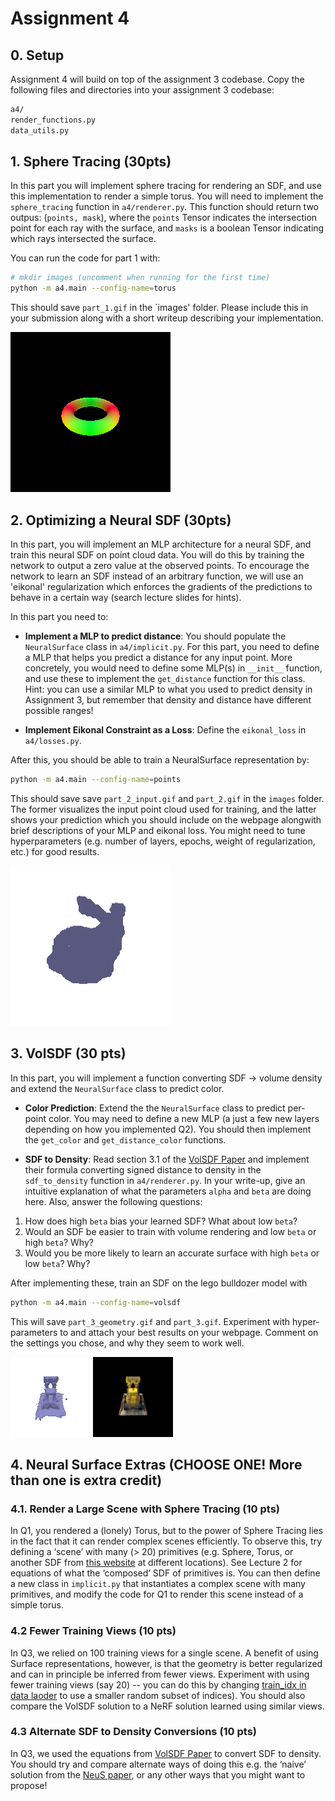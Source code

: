 Assignment 4
===================================

##  0. Setup

Assignment 4 will build on top of the assignment 3 codebase. Copy the following files and directories into your assignment 3 codebase:

```bash
a4/
render_functions.py
data_utils.py
```

##  1. Sphere Tracing (30pts)

In this part you will implement sphere tracing for rendering an SDF, and use this implementation to render a simple torus. You will need to implement the `sphere_tracing` function in `a4/renderer.py`. This function should return two outpus: (`points, mask`), where the `points` Tensor indicates the intersection point for each ray with the surface, and `masks` is a boolean Tensor indicating which rays intersected the surface.

You can run the code for part 1 with:
```bash
# mkdir images (uncomment when running for the first time)
python -m a4.main --config-name=torus
```

This should save `part_1.gif` in the `images' folder. Please include this in your submission along with a short writeup describing your implementation.

![Torus](images/part_1.gif)

##  2. Optimizing a Neural SDF (30pts)

In this part, you will implement an MLP architecture for a neural SDF, and train this neural SDF on point cloud data. You will do this by training the network to output a zero value at the observed points. To encourage the network to learn an SDF instead of an arbitrary function, we will use an 'eikonal' regularization which enforces the gradients of the predictions to behave in a certain way (search lecture slides for hints).

In this part you need to:

* **Implement a MLP to predict distance**: You should populate the `NeuralSurface` class in `a4/implicit.py`. For this part, you need to define a MLP that helps you predict a distance for any input point. More concretely, you would need to define some MLP(s) in  `__init__` function, and use these to implement the `get_distance` function for this class. Hint: you can use a similar MLP to what you used to predict density in Assignment 3, but remember that density and distance have different possible ranges!

* **Implement Eikonal Constraint as a Loss**: Define the `eikonal_loss` in `a4/losses.py`.

After this, you should be able to train a NeuralSurface representation by:
```bash
python -m a4.main --config-name=points
```

This should save save `part_2_input.gif` and `part_2.gif` in the `images` folder. The former visualizes the input point cloud used for training, and the latter shows your prediction which you should include on the webpage alongwith brief descriptions of your MLP and eikonal loss. You might need to tune hyperparameters (e.g. number of layers, epochs, weight of regularization, etc.) for good results.

![Bunny geometry](images/part_2.gif)

##  3. VolSDF (30 pts)


In this part, you will implement a function converting SDF -> volume density and extend the `NeuralSurface` class to predict color. 

* **Color Prediction**: Extend the the `NeuralSurface` class to predict per-point color. You may need to define a new MLP (a just a few new layers depending on how you implemented Q2). You should then implement the `get_color` and `get_distance_color` functions.

* **SDF to Density**: Read section 3.1 of the [VolSDF Paper](https://arxiv.org/pdf/2106.12052.pdf) and implement their formula converting signed distance to density in the `sdf_to_density` function in `a4/renderer.py`. In your write-up, give an intuitive explanation of what the parameters `alpha` and `beta` are doing here. Also, answer the following questions:
1. How does high `beta` bias your learned SDF? What about low `beta`?
2. Would an SDF be easier to train with volume rendering and low `beta` or high `beta`? Why?
3. Would you be more likely to learn an accurate surface with high `beta` or low `beta`? Why?

After implementing these, train an SDF on the lego bulldozer model with

```bash
python -m a4.main --config-name=volsdf
```

This will save `part_3_geometry.gif` and `part_3.gif`. Experiment with hyper-parameters to and attach your best results on your webpage. Comment on the settings you chose, and why they seem to work well.

![Bulldozer geometry](images/part_3_geometry.gif) ![Bulldozer color](images/part_3.gif)


## 4. Neural Surface Extras (CHOOSE ONE! More than one is extra credit)

### 4.1. Render a Large Scene with Sphere Tracing (10 pts)
In Q1, you rendered a (lonely) Torus, but to the power of Sphere Tracing lies in the fact that it can render complex scenes efficiently. To observe this, try defining a ‘scene’ with many (> 20) primitives (e.g. Sphere, Torus, or another SDF from [this website](https://www.iquilezles.org/www/articles/distfunctions/distfunctions.htm) at different locations). See Lecture 2 for equations of what the ‘composed’ SDF of primitives is. You can then define a new class in `implicit.py` that instantiates a complex scene with many primitives, and modify the code for Q1 to render this scene instead of a simple torus.
### 4.2 Fewer Training Views (10 pts)
In Q3, we relied on 100 training views for a single scene. A benefit of using Surface representations, however, is that the geometry is better regularized and can in principle be inferred from fewer views. Experiment with using fewer training views (say 20) -- you can do this by changing [train_idx in data laoder](https://github.com/learning3d/assignment3/blob/main/dataset.py#L123) to use a smaller random subset of indices). You should also compare the VolSDF solution to a NeRF solution learned using similar views.
### 4.3 Alternate SDF to Density Conversions (10 pts)
In Q3, we used the equations from [VolSDF Paper](https://arxiv.org/pdf/2106.12052.pdf) to convert SDF to density. You should try and compare alternate ways of doing this e.g. the ‘naive’ solution from the [NeuS paper](https://arxiv.org/pdf/2106.10689.pdf), or any other ways that you might want to propose!
